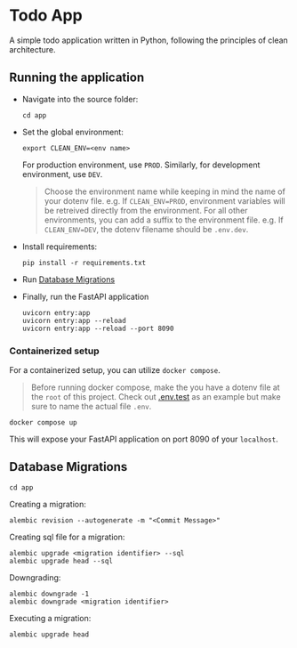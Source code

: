 # Todo App
A simple todo application written in Python, following the principles of clean architecture.

## Running the application
- Navigate into the source folder:
  ```
  cd app
  ```

- Set the global environment:
  ```
  export CLEAN_ENV=<env name>
  ```

  For production environment, use `PROD`. Similarly, for development environment, use `DEV`. 
  
  > Choose the environment name while keeping in mind the name of your dotenv file. e.g. If `CLEAN_ENV=PROD`, environment variables will be retreived directly from the environment. For all other environments, you can add a suffix to the environment file. e.g. If `CLEAN_ENV=DEV`, the dotenv filename should be `.env.dev`.

- Install requirements:
  ```
  pip install -r requirements.txt
  ```

- Run [Database Migrations](#database-migrations)

- Finally, run the FastAPI application
  ```
  uvicorn entry:app
  uvicorn entry:app --reload
  uvicorn entry:app --reload --port 8090
  ```

### Containerized setup
For a containerized setup, you can utilize `docker compose`.

> Before running docker compose, make the you have a dotenv file at the `root` of this project. Check out [.env.test](.env.test) as an example but make sure to name the actual file `.env`. 

```
docker compose up
```

This will expose your FastAPI application on port 8090 of your `localhost`.

## Database Migrations
```
cd app
```

Creating a migration:
```
alembic revision --autogenerate -m "<Commit Message>"
```

Creating sql file for a migration:
```
alembic upgrade <migration identifier> --sql
alembic upgrade head --sql
```

Downgrading:
```
alembic downgrade -1
alembic downgrade <migration identifier>
```

Executing a migration:
```
alembic upgrade head
```